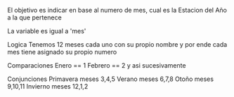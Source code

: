 El objetivo es indicar en base al numero de mes, 
cual es la Estacion del Año a la que pertenece

La variable es igual a 'mes'

Logica
Tenemos 12 meses cada uno con su propio nombre
y por ende cada mes tiene asignado su propio numero

Comparaciones
	Enero == 1
	Febrero == 2
y asi sucesivamente

Conjunciones
	Primavera meses 3,4,5
	Verano meses 6,7,8
	Otoño meses 9,10,11
	Invierno meses 12,1,2